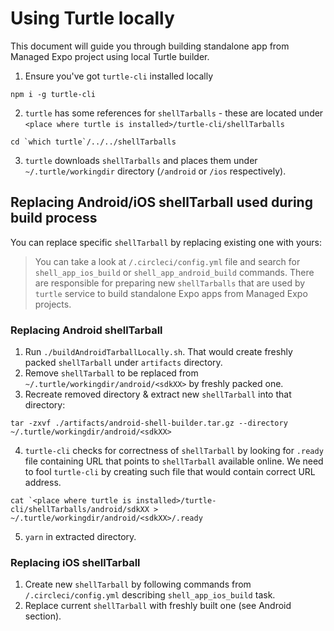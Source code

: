 # Using Turtle locally

This document will guide you through building standalone app from Managed Expo project using local Turtle builder.

1. Ensure you've got `turtle-cli` installed locally

`npm i -g turtle-cli`

2. `turtle` has some references for `shellTarballs` - these are located under `<place where turtle is installed>/turtle-cli/shellTarballs`

```
cd `which turtle`/../../shellTarballs
```

3. `turtle` downloads `shellTarballs` and places them under `~/.turtle/workingdir` directory (`/android` or `/ios` respectively).

## Replacing Android/iOS shellTarball used during build process

You can replace specific `shellTarball` by replacing existing one with yours:

> You can take a look at `/.circleci/config.yml` file and search for `shell_app_ios_build` or `shell_app_android_build` commands. There are responsible for preparing new `shellTarballs` that are used by `turtle` service to build standalone Expo apps from Managed Expo projects.

### Replacing Android shellTarball

1. Run `./buildAndroidTarballLocally.sh`. That would create freshly packed `shellTarball` under `artifacts` directory.
2. Remove `shellTarball` to be replaced from `~/.turtle/workingdir/android/<sdkXX>` by freshly packed one.
3. Recreate removed directory & extract new `shellTarball` into that directory:
```
tar -zxvf ./artifacts/android-shell-builder.tar.gz --directory ~/.turtle/workingdir/android/<sdkXX>
```
4. `turtle-cli` checks for correctness of `shellTarball` by looking for `.ready` file containing URL that points to `shellTarball` available online.
We need to fool `turtle-cli` by creating such file that would contain correct URL address.
```
cat `<place where turtle is installed>/turtle-cli/shellTarballs/android/sdkXX > ~/.turtle/workingdir/android/<sdkXX>/.ready
```
5. `yarn` in extracted directory.

### Replacing iOS shellTarball

1. Create new `shellTarball` by following commands from `/.circleci/config.yml` describing `shell_app_ios_build` task.
2. Replace current `shellTarball` with freshly built one (see Android section).
